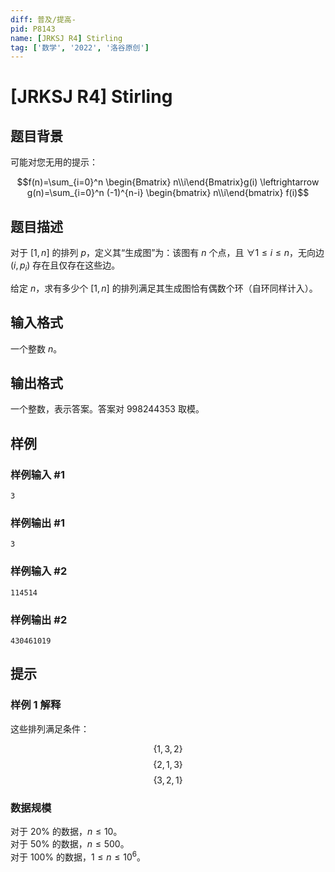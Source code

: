 ```yaml
---
diff: 普及/提高-
pid: P8143
name: [JRKSJ R4] Stirling
tag: ['数学', '2022', '洛谷原创']
---
```

# [JRKSJ R4] Stirling
## 题目背景

可能对您无用的提示：

$$f(n)=\sum_{i=0}^n \begin{Bmatrix} n\\i\end{Bmatrix}g(i) \leftrightarrow g(n)=\sum_{i=0}^n (-1)^{n-i} \begin{bmatrix} n\\i\end{bmatrix} f(i)$$
## 题目描述

对于 $[1,n]$ 的排列 $p$，定义其“生成图”为：该图有 $n$ 个点，且 $\forall 1\le i\le n$，无向边 $(i,p_i)$ 存在且仅存在这些边。

给定 $n$，求有多少个 $[1,n]$ 的排列满足其生成图恰有偶数个环（自环同样计入）。
## 输入格式

一个整数 $n$。
## 输出格式

一个整数，表示答案。答案对 $998244353$ 取模。
## 样例

### 样例输入 #1
```
3
```
### 样例输出 #1
```
3
```
### 样例输入 #2
```
114514
```
### 样例输出 #2
```
430461019
```
## 提示

### 样例 $1$ 解释

这些排列满足条件：

$$\{1,3,2\}$$
$$\{2,1,3\}$$
$$\{3,2,1\}$$

### 数据规模

对于 $20\%$ 的数据，$n\le 10$。\
对于 $50\%$ 的数据，$n\le 500$。\
对于 $100\%$ 的数据，$1\le n\le 10^6$。

